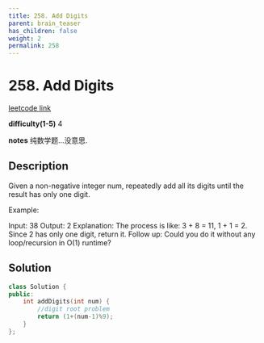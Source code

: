 ```yaml
---
title: 258. Add Digits
parent: brain_teaser
has_children: false
weight: 2
permalink: 258
---
```

# 258. Add Digits
[leetcode link](https://leetcode.com/problems/add-digits/)

**difficulty(1-5)** 
4

**notes**
纯数学题...没意思.


## Description
Given a non-negative integer num, repeatedly add all its digits until the result has only one digit.

Example:

Input: 38
Output: 2 
Explanation: The process is like: 3 + 8 = 11, 1 + 1 = 2. 
             Since 2 has only one digit, return it.
Follow up:
Could you do it without any loop/recursion in O(1) runtime?

## Solution
```c++
class Solution {
public:
    int addDigits(int num) {
        //digit root problem
        return (1+(num-1)%9);
    }
};
```

<!-- 
Blue label
{: .label .label-blue }

Stable
{: .label .label-green }

New release
{: .label .label-purple }

Coming soon
{: .label .label-yellow }

Deprecated
{: .label .label-red } -->
